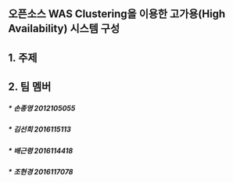 ## 오픈소스 WAS Clustering을 이용한 고가용(High Availability) 시스템 구성

## 1. 주제


## 2. 팀 멤버

##### * 손종영 2012105055
##### * 김선희 2016115113
##### * 배근령 2016114418
##### * 조현경 2016117078
